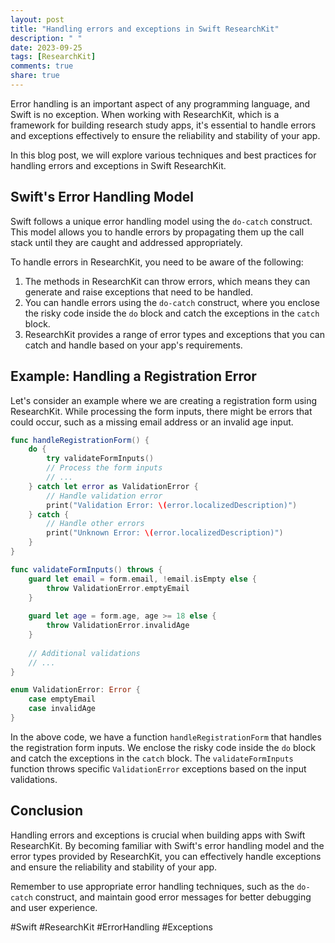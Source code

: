 ```yaml
---
layout: post
title: "Handling errors and exceptions in Swift ResearchKit"
description: " "
date: 2023-09-25
tags: [ResearchKit]
comments: true
share: true
---
```


Error handling is an important aspect of any programming language, and Swift is no exception. When working with ResearchKit, which is a framework for building research study apps, it's essential to handle errors and exceptions effectively to ensure the reliability and stability of your app.

In this blog post, we will explore various techniques and best practices for handling errors and exceptions in Swift ResearchKit.

## Swift's Error Handling Model

Swift follows a unique error handling model using the `do-catch` construct. This model allows you to handle errors by propagating them up the call stack until they are caught and addressed appropriately.

To handle errors in ResearchKit, you need to be aware of the following:

1. The methods in ResearchKit can throw errors, which means they can generate and raise exceptions that need to be handled.
2. You can handle errors using the `do-catch` construct, where you enclose the risky code inside the `do` block and catch the exceptions in the `catch` block.
3. ResearchKit provides a range of error types and exceptions that you can catch and handle based on your app's requirements.

## Example: Handling a Registration Error

Let's consider an example where we are creating a registration form using ResearchKit. While processing the form inputs, there might be errors that could occur, such as a missing email address or an invalid age input.

```swift
func handleRegistrationForm() {
    do {
        try validateFormInputs()
        // Process the form inputs
        // ...
    } catch let error as ValidationError {
        // Handle validation error
        print("Validation Error: \(error.localizedDescription)")
    } catch {
        // Handle other errors
        print("Unknown Error: \(error.localizedDescription)")
    }
}

func validateFormInputs() throws {
    guard let email = form.email, !email.isEmpty else {
        throw ValidationError.emptyEmail
    }
    
    guard let age = form.age, age >= 18 else {
        throw ValidationError.invalidAge
    }
    
    // Additional validations
    // ...
}

enum ValidationError: Error {
    case emptyEmail
    case invalidAge
}
```

In the above code, we have a function `handleRegistrationForm` that handles the registration form inputs. We enclose the risky code inside the `do` block and catch the exceptions in the `catch` block. The `validateFormInputs` function throws specific `ValidationError` exceptions based on the input validations.

## Conclusion

Handling errors and exceptions is crucial when building apps with Swift ResearchKit. By becoming familiar with Swift's error handling model and the error types provided by ResearchKit, you can effectively handle exceptions and ensure the reliability and stability of your app.

Remember to use appropriate error handling techniques, such as the `do-catch` construct, and maintain good error messages for better debugging and user experience.

#Swift #ResearchKit #ErrorHandling #Exceptions
